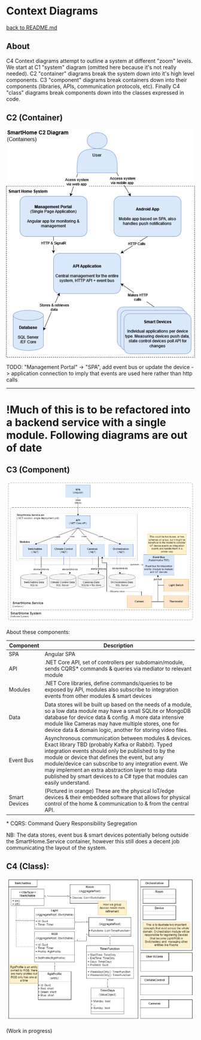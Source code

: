 # Context Diagrams

[back to README.md](../README.md)

## About

C4 Context diagrams attempt to outline a system at different "zoom" levels. We start at C1 "system" diagram (omitted here because it's not really needed). C2 "container" diagrams break the system down into it's high level components. C3 "component" diagrams break containers down into their components (libraries, APIs, communication protocols, etc). Finally C4 "class" diagrams break components down into the classes expressed in code.

## C2 (Container)

![C2 Diagram](./Diagrams/SmartHomeC2.drawio.png)

TODO: "Management Portal" -> "SPA", add event bus or update the device -> application connection to imply that events are used here rather than http calls

---

# !Much of this is to be refactored into a backend service with a single module. Following diagrams are out of date

## C3 (Component)

![C3 Diagram](./Diagrams/SmartHomeC3.drawio.png)

About these components:

| Component     | Description                                                                                                                                                                                                                                                                                                                                                                                                |
| ------------- | ---------------------------------------------------------------------------------------------------------------------------------------------------------------------------------------------------------------------------------------------------------------------------------------------------------------------------------------------------------------------------------------------------------- |
| SPA           | Angular SPA                                                                                                                                                                                                                                                                                                                                                                                                |
| API           | .NET Core API, set of controllers per subdomain/module, sends CQRS\* commands & queries via mediator to relevant module                                                                                                                                                                                                                                                                                    |
| Modules       | .NET Core libraries, define commands/queries to be exposed by API, modules also subscribe to integration events from other modules & smart devices                                                                                                                                                                                                                                                         |
| Data          | Data stores will be built up based on the needs of a module, so a low data module may have a small SQLite or MongoDB database for device data & config. A more data intensive module like Cameras may have multiple stores, one for device data & domain logic, another for storing video files.                                                                                                           |
| Event Bus     | Asynchronous communication between modules & devices. Exact library TBD (probably Kafka or Rabbit). Typed integration events should only be published to by the module or device that defines the event, but any module/device can subscribe to any integration event. We may implement an extra abstraction layer to map data published by smart devices to a C# type that modules can easily understand. |
| Smart Devices | (Pictured in orange) These are the physical IoT/edge devices & their embedded software that allows for physical control of the home & communication to & from the central API.                                                                                                                                                                                                                             |

\* CQRS: Command Query Responsibility Segregation

NB: The data stores, event bus & smart devices potentially belong outside the SmartHome.Service container, however this still does a decent job communicating the layout of the system.

## C4 (Class):

![C4 Diagram](./Diagrams/SmartHomeC4.png)

(Work in progress)
